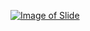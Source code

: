 [![Image of Slide](http://image.slidesharecdn.com/unit5-160229095534/95/unit-5-control-statement-1-638.jpg?cb=1456739793)](http://www.ashimlamichhane.com.np/2016/08/unit-5-control-statement/)